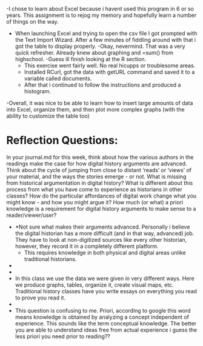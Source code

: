 -I chose to learn about Excel because i havent used this program in 6 or so years.  This assignment is to rejog my memory and hopefully learn a number of things on the way.

- When launching Excel and trying to open the csv file I got prompted with the Text Import Wizard.  After a few minutes of fiddling around with that i got the table to display properly.
-Okay, nevermind.  That was a very quick refresher.  Already knew about graphing and =sum() from highschool.
-Guess ill finish looking at the R section.
	- This exercise went fairly well.  No real hicupps or troublesome areas.
	- Installed RCurl, got the data with getURL command and saved it to a variable called documents.  
	- After that i continued to follow the instructions and produced a histogram.

-Overall, it was nice to be able to learn how to insert large amounts of data into Excel, organize them, and then plot more complex graphs (with the ability to customize the table too)


# Reflection Questions: #
In your journal.md for this week, think about how the various authors in the readings make the case for how digital history arguments are advanced. 
Think about the cycle of jumping from close to distant ‘reads’ or ‘views’ of your material, and the ways the stories emerge - or not. 
What is missing from historical argumentation in digital history? 
What is different about this process from what you have come to experience as historians in other classes? 
How do the particular affordances of digital work change what you might know - and how you might argue it?
How much (or what) a priori knowledge is a requirement for digital history arguments to make sense to a reader/viewer/user?

- *Not sure what makes their arguments advanced. Personally i believe the digital historian has a more difficult (and in that way, advanced) job.  They have to look at non-digitized sources like every other historian, however, they record it in a completely different platform.
	- This requires knowledge in both physical and digital areas unlike traditional historians.
- 
- 
- In this class we use the data we were given in very different ways.  Here we produce graphs, tables, organize it, create visual maps, etc.  Traditional history classes have you write essays on everything you read to prove you read it.
-
- This question is confusing to me.  Priori, according to google this word means knowledge is obtained by analyzing a concept independent of experience.  This sounds like the term conceptual knowledge.  The better you are able to understand ideas free from actual experience i guess the less priori you need prior to reading??
